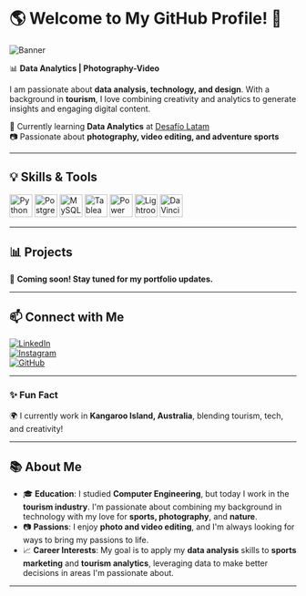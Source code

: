 # 🌎 Welcome to My GitHub Profile! 👋  
![Banner](https://via.placeholder.com/1000x300)  

📊 **Data Analytics | Photography-Video**  

I am passionate about **data analysis, technology, and design**. With a background in **tourism**, I love combining creativity and analytics to generate insights and engaging digital content.  

🚀 Currently learning **Data Analytics** at [Desafío Latam](https://www.desafiolatam.com/)  
📷 Passionate about **photography, video editing, and adventure sports**  

---
## 💡 Skills & Tools  
<p align="left">
  <img src="https://upload.wikimedia.org/wikipedia/commons/c/c3/Python-logo-notext.svg" width="40" title="Python">
  <img src="https://upload.wikimedia.org/wikipedia/commons/6/68/Postgresql_elephant.svg" width="40" title="PostgreSQL">
  <img src="https://upload.wikimedia.org/wikipedia/commons/8/87/MySQL_logo.svg" width="40" title="MySQL">
  <img src="https://upload.wikimedia.org/wikipedia/commons/d/d6/Tableau_Logo.svg" width="40" title="Tableau">
  <img src="https://upload.wikimedia.org/wikipedia/commons/0/0f/Power_BI_Logo.svg" width="40" title="Power BI">
  <img src="https://upload.wikimedia.org/wikipedia/commons/e/e0/Adobe_Lightroom_Classic_icon.svg" width="40" title="Lightroom">
  <img src="https://upload.wikimedia.org/wikipedia/commons/c/cd/DaVinci_Resolve_Logo.svg" width="40" title="DaVinci Resolve">
</p>

---

## 📊 Projects  
🚀 **Coming soon! Stay tuned for my portfolio updates.**  

---

## 📫 Connect with Me  
[![LinkedIn](https://img.shields.io/badge/LinkedIn-Profile-blue?logo=linkedin)](https://www.)  
[![Instagram](https://img.shields.io/badge/Instagram-Content-orange?logo=instagram)](https://www.instagram.com/rogersvanbuuren/)  
[![GitHub](https://img.shields.io/badge/GitHub-Portfolio-black?logo=github)](https://github.com/yourprofile)  

---

### ✨ Fun Fact  
🌍 I currently work in **Kangaroo Island, Australia**, blending tourism, tech, and creativity!  

---

## 📚 About Me  
- 🎓 **Education**: I studied **Computer Engineering**, but today I work in the **tourism industry**. I'm passionate about combining my background in technology with my love for **sports, photography**, and **nature**.  
- 📷 **Passions**: I enjoy **photo and video editing**, and I'm always looking for ways to bring my passions to life.  
- 📈 **Career Interests**: My goal is to apply my **data analysis** skills to **sports marketing** and **tourism analytics**, leveraging data to make better decisions in areas I'm passionate about.
  

---





